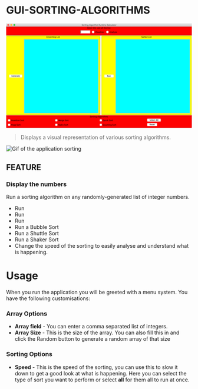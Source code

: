 # GUI-SORTING-ALGORITHMS

![Alt text](pic/main-interface.png?raw=true "Main page")

> Displays a visual representation of various sorting algorithms.
<img src="https://media.giphy.com/media/mm5YZDK21zGFzpRhWo/giphy.gif" title="Sorting Gif" alt="Gif of the application sorting">

## FEATURE

### Display the numbers

Run a sorting algorithm on any randomly-generated list of integer numbers.
- Run
- Run
- Run 
- Run a Bubble Sort
- Run a Shuttle Sort
- Run a Shaker Sort
- Change the speed of the sorting to easily analyse and understand what is happening.

# Usage
When you run the application you will be greeted with a menu system. You have the following customisations:
### Array Options
- **Array field**  - You can enter a comma separated list of integers.
- **Array Size** - This is the size of the array. You can also fill this in and click the Random button to generate a random array of that size
### Sorting Options
- **Speed** - This is the speed of the sorting, you can use this to slow it down to get a good look at what is happening.
Here you can select the type of sort you want to perform or select **all** for them all to run at once.

